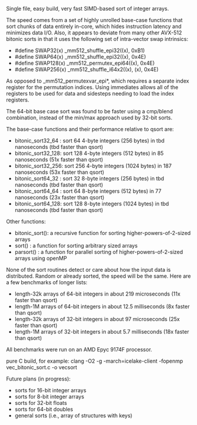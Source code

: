 Single file, easy build, very fast SIMD-based sort of integer arrays.

The speed comes from a set of highly unrolled base-case functions 
that sort chunks of data entirely in-core, which hides instruction latency and 
minimizes data I/O.  Also, it appears to deviate from many other AVX-512 bitonic 
sorts in that it uses the following set of intra-vector swap intrinsics:

* #define SWAP32(x) _mm512_shuffle_epi32((x), 0xB1)
* #define SWAP64(x) _mm512_shuffle_epi32((x), 0x4E)
* #define SWAP128(x) _mm512_permutex_epi64((x), 0x4E)
* #define SWAP256(x) _mm512_shuffle_i64x2((x), (x), 0x4E)

As opposed to _mm512_permutexvar_epi*, which requires a separate index register
for the permutation indices.  Using immediates allows all of the registers
to be used for data and sidesteps needing to load the index registers.

The 64-bit base case sort was found to be faster using a cmp/blend combination,
instead of the min/max approach used by 32-bit sorts.

The base-case functions and their performance relative to qsort are:

* bitonic_sort32_64 : sort 64 4-byte integers (256 bytes) in tbd nanoseconds (tbd faster than qsort)
* bitonic_sort32_128: sort 128 4-byte integers (512 bytes) in 85 nanoseconds (51x faster than qsort)
* bitonic_sort32_256: sort 256 4-byte integers (1024 bytes) in 187 nanoseconds (53x faster than qsort)
* bitonic_sort64_32 : sort 32 8-byte integers (256 bytes) in tbd nanoseconds (tbd faster than qsort)
* bitonic_sort64_64 : sort 64 8-byte integers (512 bytes) in 77 nanoseconds (23x faster than qsort)
* bitonic_sort64_128: sort 128 8-byte integers (1024 bytes) in tbd nanoseconds (tbd faster than qsort)

Other functions:
* bitonic_sort(): a recursive function for sorting higher-powers-of-2-sized arrays
* sort()        : a function for sorting arbitrary sized arrays
* parsort()     : a function for parallel sorting of higher-powers-of-2-sized arrays using openMP
   
None of the sort routines detect or care about how the input data is distributed.  Random
or already sorted, the speed will be the same.  Here are a few benchmarks of longer lists:

* length-32k arrays of 64-bit integers  in about 219 microseconds		(11x faster than qsort)
* length-1M arrays of 64-bit integers  in about 12.5 milliseconds		(8x faster than qsort)
* length-32k arrays of 32-bit integers  in about 97 microseconds		(25x faster than qsort)
* length-1M arrays of 32-bit integers  in about 5.7 milliseconds		(18x faster than qsort)

All benchmarks were run on an AMD Epyc 9174F processor.

pure C build, for example:
clang -O2 -g -march=icelake-client -fopenmp vec_bitonic_sort.c -o vecsort

Future plans (in progress):
* sorts for 16-bit integer arrays
* sorts for 8-bit integer arrays
* sorts for 32-bit floats
* sorts for 64-bit doubles
* general sorts (i.e., array of structures with keys)


